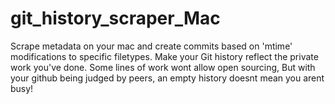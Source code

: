 # git_history_scraper_Mac
Scrape metadata on your mac and create commits based on 'mtime' modifications to specific filetypes. Make your Git history reflect the private work you've done. Some lines of work wont allow open sourcing, But with your github being judged by peers, an empty history doesnt mean you arent busy!
